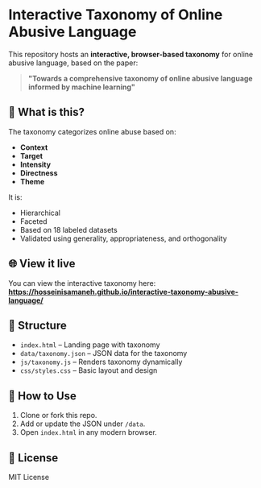 # Interactive Taxonomy of Online Abusive Language

This repository hosts an **interactive, browser-based taxonomy** for online abusive language, based on the paper:

> **"Towards a comprehensive taxonomy of online abusive language informed by machine learning"**

## 🧠 What is this?

The taxonomy categorizes online abuse based on:
- **Context**
- **Target**
- **Intensity**
- **Directness**
- **Theme**

It is:
- Hierarchical
- Faceted
- Based on 18 labeled datasets
- Validated using generality, appropriateness, and orthogonality

## 🌐 View it live

You can view the interactive taxonomy here: **https://hosseinisamaneh.github.io/interactive-taxonomy-abusive-language/**

## 📁 Structure

- `index.html` – Landing page with taxonomy
- `data/taxonomy.json` – JSON data for the taxonomy
- `js/taxonomy.js` – Renders taxonomy dynamically
- `css/styles.css` – Basic layout and design

## 🚀 How to Use

1. Clone or fork this repo.
2. Add or update the JSON under `/data`.
3. Open `index.html` in any modern browser.

## 📄 License

MIT License
